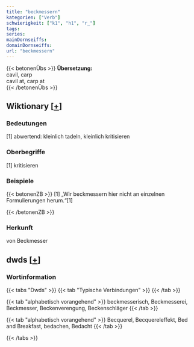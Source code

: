 ```yaml
---
title: "beckmessern"
kategorien: ["Verb"]
schwierigkeit: ["k1", "h1", "r_"]
tags:
series:
mainDornseiffs:
domainDornseiffs:
url: "beckmessern"
---
```


{{< betonenÜbs >}}
**Übersetzung:**  
cavil, carp  
cavil at, carp at  
{{< /betonenÜbs >}}

## Wiktionary [[+](https://de.wiktionary.org/wiki/beckmessern)]

### Bedeutungen
[1] abwertend: kleinlich tadeln, kleinlich kritisieren  

### Oberbegriffe
[1] kritisieren  

### Beispiele
{{< betonenZB >}}
[1] „Wir beckmessern hier nicht an einzelnen Formulierungen herum.“[1]  

{{< /betonenZB >}}
### Herkunft
von Beckmesser  



## dwds [[+](https://www.dwds.de/wb/beckmessern)]

### Wortinformation
{{< tabs "Dwds" >}}
{{< tab "Typische Verbindungen" >}}
{{< /tab >}}

{{< tab "alphabetisch vorangehend" >}}
beckmesserisch, Beckmesserei, Beckmesser, Beckenverengung, Beckenschläger
{{< /tab >}}

{{< tab "alphabetisch vorangehend" >}}
Becquerel, Becquereleffekt, Bed and Breakfast, bedachen, Bedacht
{{< /tab >}}

{{< /tabs >}}

